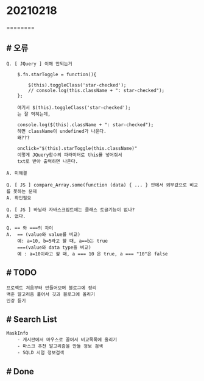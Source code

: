 # 20210218
========

## # 오류
    Q. [ JQuery ] 이해 안되는거

        $.fn.starToggle = function(){
        
            $(this).toggleClass('star-checked');
            // console.log(this.className + ": star-checked");
        };

        여기서 $(this).toggleClass('star-checked');
        는 잘 먹히는데,

        console.log($(this).className + ": star-checked"); 
        하면 className이 undefined가 나온다.
        왜???

        onclick="$(this).starToggle(this.className)" 
        이렇게 JQuery함수의 파라미터로 this를 넣어줘서
        txt로 받아 출력하면 나온다.

    A. 미해결

    Q. [ JS ] compare_Array.some(function (data) { ... } 안에서 외부값으로 비교를 못하는 문제
    A. 확인필요

    Q. [ JS ] 바닐라 자바스크립트에는 클래스 토글기능이 없나?
    A. 없다.

    Q. == 와 ===의 차이
    A.  == (value와 value를 비교)
        예: a=10, b=5라고 할 때, a==b는 true
        ===(value와 data type을 비교)
        예 : a=10이라고 할 때, a === 10 은 true, a === "10"은 false

## # TODO
    프로젝트 처음부터 만들어보며 블로그에 정리
    백준 알고리즘 풀어서 깃과 블로그에 올리기
    인강 듣기

## # Search List
    MaskInfo
        - 게시판에서 마우스로 끌어서 비교목록에 올리기
        - 마스크 추천 알고리즘을 만들 정보 검색
        - SQLD 시험 정보검색
  
## # Done


